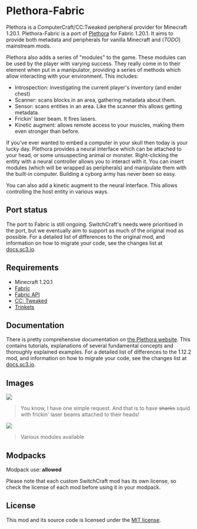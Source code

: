 # Plethora-Fabric

Plethora is a ComputerCraft/CC:Tweaked peripheral provider for Minecraft 1.20.1. Plethora-Fabric is a port of 
[Plethora](https://github.com/SquidDev-CC/plethora) for Fabric 1.20.1. It aims to provide both metadata and
peripherals for vanilla Minecraft and (*TODO*) mainstream mods.

Plethora also adds a series of "modules" to the game. These modules can be used by the player with varying success.
They really come in to their element when put in a manipulator, providing a series of methods which allow
interacting with your environment. This includes:
- Introspection: investigating the current player's inventory (and ender chest)
- Scanner: scans blocks in an area, gathering metadata about them.
- Sensor: scans entities in an area. Like the scanner this allows getting metadata.
- Frickin' laser beam. It fires lasers.
- Kinetic augment: allows remote access to your muscles, making them even stronger than before.

If you've ever wanted to embed a computer in your skull then today is your lucky day. Plethora provides a neural
interface which can be attached to your head, or some unsuspecting animal or monster. Right-clicking the entity with a
neural controller allows you to interact with it. You can insert modules (which will be wrapped as peripherals) and
manipulate them with the built-in computer. Building a cyborg army has never been so easy.

You can also add a kinetic augment to the neural interface. This allows controlling the host entity in various ways.

## Port status
The port to Fabric is still ongoing. SwitchCraft's needs were prioritised in the port, but we eventually aim to support
as much of the original mod as possible. For a detailed list of differences to the original mod, and information on how
to migrate your code, see the changes list at [docs.sc3.io](https://docs.sc3.io/features/plethora.html).

## Requirements
- Minecraft 1.20.1
- [Fabric](https://fabricmc.net/use/installer)
- [Fabric API](https://modrinth.com/mod/fabric-api)
- [CC: Tweaked](https://modrinth.com/mod/cc-tweaked)
- [Trinkets](https://modrinth.com/mod/trinkets)

## Documentation
There is pretty comprehensive documentation on [the Plethora website](https://squiddev-cc.github.io/plethora/). This
contains tutorials, explanations of several fundamental concepts and thoroughly explained examples. For a detailed list 
of differences to the 1.12.2 mod, and information on how to migrate your code, see the changes list at 
[docs.sc3.io](https://docs.sc3.io/features/plethora.html).

## Images
![](https://squiddev-cc.github.io/plethora/images/squids-laser.png)

> You know, I have one simple request. And that is to have ~~sharks~~ squid with frickin' laser beams attached to their heads!

![](https://squiddev-cc.github.io/plethora/images/modules.png)

> Various modules available

## Modpacks

Modpack use: **allowed**

Please note that each custom SwitchCraft mod has its own license, so check the license of each mod before using it in
your modpack.

## License

This mod and its source code is licensed under the 
[MIT license](https://github.com/SwitchCraftCC/Plethora-Fabric/blob/HEAD/LICENSE).
